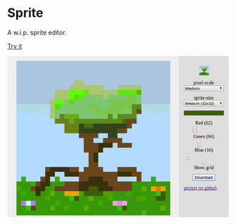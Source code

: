 # Sprite

A w.i.p. sprite editor.

[Try it](https://deificx.github.io/sprite/)

![screenshot](https://raw.githubusercontent.com/deificx/sprite/master/graphics/screenshot.png)
